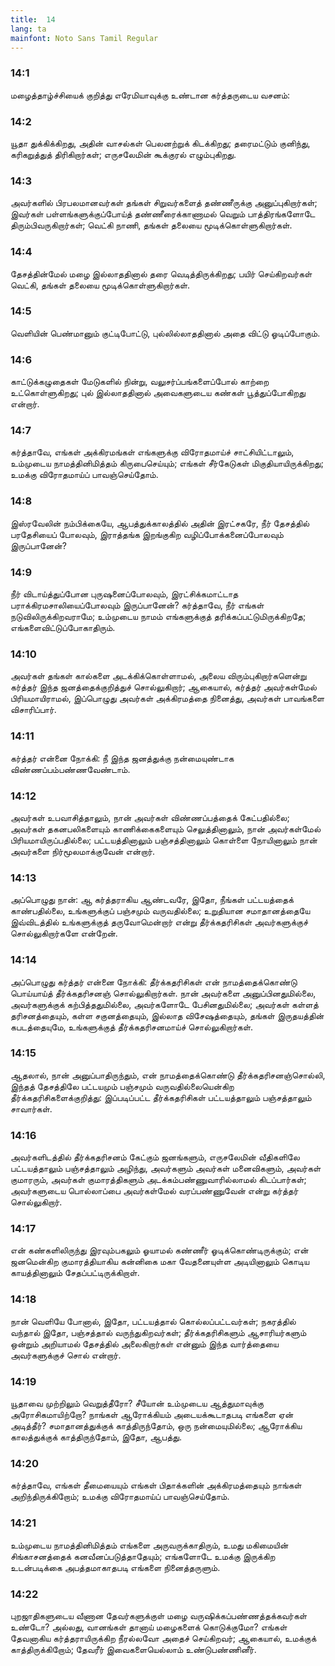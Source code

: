 ```yaml
---
title:  14
lang: ta
mainfont: Noto Sans Tamil Regular
---
```


###  14:1

மழைத்தாழ்ச்சியைக் குறித்து எரேமியாவுக்கு உண்டான கர்த்தருடைய வசனம்:

###  14:2

யூதா துக்கிக்கிறது, அதின் வாசல்கள் பெலனற்றுக் கிடக்கிறது; தரைமட்டும் குனிந்து, கரிகறுத்துத் திரிகிறார்கள்; எருசலேமின் கூக்குரல் எழும்புகிறது.

###  14:3

அவர்களில் பிரபலமானவர்கள் தங்கள் சிறுவர்களைத் தண்ணீருக்கு அனுப்புகிறார்கள்; இவர்கள் பள்ளங்களுக்குப்போய்த் தண்ணீரைக்காணாமல் வெறும் பாத்திரங்களோடே திரும்பிவருகிறார்கள்; வெட்கி நாணி, தங்கள் தலையை மூடிக்கொள்ளுகிறார்கள்.

###  14:4

தேசத்தின்மேல் மழை இல்லாததினால் தரை வெடித்திருக்கிறது; பயிர் செய்கிறவர்கள் வெட்கி, தங்கள் தலையை மூடிக்கொள்ளுகிறார்கள்.

###  14:5

வெளியின் பெண்மானும் குட்டிபோட்டு, புல்லில்லாததினால் அதை விட்டு ஓடிப்போகும்.

###  14:6

காட்டுக்கழுதைகள் மேடுகளில் நின்று, வலுசர்ப்பங்களைப்போல் காற்றை உட்கொள்ளுகிறது; புல் இல்லாததினால் அவைகளுடைய கண்கள் பூத்துப்போகிறது என்றார்.

###  14:7

கர்த்தாவே, எங்கள் அக்கிரமங்கள் எங்களுக்கு விரோதமாய்ச் சாட்சியிட்டாலும், உம்முடைய நாமத்தினிமித்தம் கிருபைசெய்யும்; எங்கள் சீர்கேடுகள் மிகுதியாயிருக்கிறது; உமக்கு விரோதமாய்ப் பாவஞ்செய்தோம்.

###  14:8

இஸ்ரவேலின் நம்பிக்கையே, ஆபத்துக்காலத்தில் அதின் இரட்சகரே, நீர் தேசத்தில் பரதேசியைப் போலவும், இராத்தங்க இறங்குகிற வழிப்போக்கனைப்போலவும் இருப்பானேன்?

###  14:9

நீர் விடாய்த்துப்போன புருஷனைப்போலவும், இரட்சிக்கமாட்டாத பராக்கிரமசாலியைப்போலவும் இருப்பானேன்? கர்த்தாவே, நீர் எங்கள் நடுவிலிருக்கிறவராமே; உம்முடைய நாமம் எங்களுக்குத் தரிக்கப்பட்டுமிருக்கிறதே; எங்களைவிட்டுப்போகாதிரும்.

###  14:10

அவர்கள் தங்கள் கால்களை அடக்கிக்கொள்ளாமல், அலைய விரும்புகிறார்களென்று கர்த்தர் இந்த ஜனத்தைக்குறித்துச் சொல்லுகிறார்; ஆகையால், கர்த்தர் அவர்கள்மேல் பிரியமாயிராமல், இப்பொழுது அவர்கள் அக்கிரமத்தை நினைத்து, அவர்கள் பாவங்களை விசாரிப்பார்.

###  14:11

கர்த்தர் என்னை நோக்கி: நீ இந்த ஜனத்துக்கு நன்மையுண்டாக விண்ணப்பம்பண்ணவேண்டாம்.

###  14:12

அவர்கள் உபவாசித்தாலும், நான் அவர்கள் விண்ணப்பத்தைக் கேட்பதில்லை; அவர்கள் தகனபலிகளையும் காணிக்கைகளையும் செலுத்தினாலும், நான் அவர்கள்மேல் பிரியமாயிருப்பதில்லை; பட்டயத்தினாலும் பஞ்சத்தினாலும் கொள்ளை நோயினாலும் நான் அவர்களை நிர்மூலமாக்குவேன் என்றார்.

###  14:13

அப்பொழுது நான்: ஆ கர்த்தராகிய ஆண்டவரே, இதோ, நீங்கள் பட்டயத்தைக் காண்பதில்லை, உங்களுக்குப் பஞ்சமும் வருவதில்லை; உறுதியான சமாதானத்தையே இவ்விடத்தில் உங்களுக்குத் தருவோமென்றார் என்று தீர்க்கதரிசிகள் அவர்களுக்குச் சொல்லுகிறார்களே என்றேன்.

###  14:14

அப்பொழுது கர்த்தர் என்னை நோக்கி: தீர்க்கதரிசிகள் என் நாமத்தைக்கொண்டு பொய்யாய்த் தீர்க்கதரிசனஞ் சொல்லுகிறார்கள். நான் அவர்களை அனுப்பினதுமில்லை, அவர்களுக்குக் கற்பித்ததுமில்லை, அவர்களோடே பேசினதுமில்லை; அவர்கள் கள்ளத் தரிசனத்தையும், கள்ள சகுனத்தையும், இல்லாத விசேஷத்தையும், தங்கள் இருதயத்தின் கபடத்தையுமே, உங்களுக்குத் தீர்க்கதரிசனமாய்ச் சொல்லுகிறார்கள்.

###  14:15

ஆதலால், நான் அனுப்பாதிருந்தும், என் நாமத்தைக்கொண்டு தீர்க்கதரிசனஞ்சொல்லி, இந்தத் தேசத்திலே பட்டயமும் பஞ்சமும் வருவதில்லையென்கிற தீர்க்கதரிசிகளைக்குறித்து: இப்படிப்பட்ட தீர்க்கதரிசிகள் பட்டயத்தாலும் பஞ்சத்தாலும் சாவார்கள்.

###  14:16

அவர்களிடத்தில் தீர்க்கதரிசனம் கேட்கும் ஜனங்களும், எருசலேமின் வீதிகளிலே பட்டயத்தாலும் பஞ்சத்தாலும் அழிந்து, அவர்களும் அவர்கள் மனைவிகளும், அவர்கள் குமாரரும், அவர்கள் குமாரத்திகளும் அடக்கம்பண்ணுவாரில்லாமல் கிடப்பார்கள்; அவர்களுடைய பொல்லாப்பை அவர்கள்மேல் வரப்பண்ணுவேன் என்று கர்த்தர் சொல்லுகிறார்.

###  14:17

என் கண்களிலிருந்து இரவும்பகலும் ஓயாமல் கண்ணீர் ஓடிக்கொண்டிருக்கும்; என் ஜனமென்கிற குமாரத்தியாகிய கன்னிகை மகா வேதனையுள்ள அடியினாலும் கொடிய காயத்தினாலும் சேதப்பட்டிருக்கிறாள்.

###  14:18

நான் வெளியே போனால், இதோ, பட்டயத்தால் கொல்லப்பட்டவர்கள்; நகரத்தில் வந்தால் இதோ, பஞ்சத்தால் வருந்துகிறவர்கள்; தீர்க்கதரிசிகளும் ஆசாரியர்களும் ஒன்றும் அறியாமல் தேசத்தில் அலைகிறார்கள் என்னும் இந்த வார்த்தையை அவர்களுக்குச் சொல் என்றார்.

###  14:19

யூதாவை முற்றிலும் வெறுத்தீரோ? சீயோன் உம்முடைய ஆத்துமாவுக்கு அரோசிகமாயிற்றோ? நாங்கள் ஆரோக்கியம் அடையக்கூடாதபடி எங்களை ஏன் அடித்தீர்? சமாதானத்துக்குக் காத்திருந்தோம், ஒரு நன்மையுமில்லை; ஆரோக்கிய காலத்துக்குக் காத்திருந்தோம், இதோ, ஆபத்து.

###  14:20

கர்த்தாவே, எங்கள் தீமையையும் எங்கள் பிதாக்களின் அக்கிரமத்தையும் நாங்கள் அறிந்திருக்கிறோம்; உமக்கு விரோதமாய்ப் பாவஞ்செய்தோம்.

###  14:21

உம்முடைய நாமத்தினிமித்தம் எங்களை அருவருக்காதிரும், உமது மகிமையின் சிங்காசனத்தைக் கனவீனப்படுத்தாதேயும்; எங்களோடே உமக்கு இருக்கிற உடன்படிக்கை அபத்தமாகாதபடி எங்களை நினைத்தருளும்.

###  14:22

புறஜாதிகளுடைய வீணான தேவர்களுக்குள் மழை வருஷிக்கப்பண்ணத்தக்கவர்கள் உண்டோ? அல்லது, வானங்கள் தானாய் மழைகளைக் கொடுக்குமோ? எங்கள் தேவனாகிய கர்த்தராயிருக்கிற நீரல்லவோ அதைச் செய்கிறவர்; ஆகையால், உமக்குக் காத்திருக்கிறோம்; தேவரீர் இவைகளையெல்லாம் உண்டுபண்ணினீர்.

